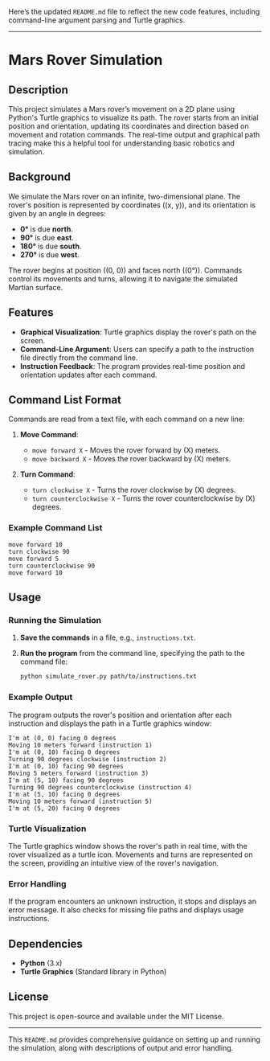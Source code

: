 Here’s the updated `README.md` file to reflect the new code features, including command-line argument parsing and Turtle graphics.

---

# Mars Rover Simulation

## Description
This project simulates a Mars rover’s movement on a 2D plane using Python's Turtle graphics to visualize its path. The rover starts from an initial position and orientation, updating its coordinates and direction based on movement and rotation commands. The real-time output and graphical path tracing make this a helpful tool for understanding basic robotics and simulation.

## Background
We simulate the Mars rover on an infinite, two-dimensional plane. The rover's position is represented by coordinates \((x, y)\), and its orientation is given by an angle in degrees:
- **0°** is due **north**.
- **90°** is due **east**.
- **180°** is due **south**.
- **270°** is due **west**.

The rover begins at position \((0, 0)\) and faces north \((0°)\). Commands control its movements and turns, allowing it to navigate the simulated Martian surface.

## Features
- **Graphical Visualization**: Turtle graphics display the rover's path on the screen.
- **Command-Line Argument**: Users can specify a path to the instruction file directly from the command line.
- **Instruction Feedback**: The program provides real-time position and orientation updates after each command.

## Command List Format
Commands are read from a text file, with each command on a new line:

1. **Move Command**:
   - `move forward X` - Moves the rover forward by \(X\) meters.
   - `move backward X` - Moves the rover backward by \(X\) meters.

2. **Turn Command**:
   - `turn clockwise X` - Turns the rover clockwise by \(X\) degrees.
   - `turn counterclockwise X` - Turns the rover counterclockwise by \(X\) degrees.

### Example Command List
```
move forward 10
turn clockwise 90
move forward 5
turn counterclockwise 90
move forward 10
```

## Usage

### Running the Simulation

1. **Save the commands** in a file, e.g., `instructions.txt`.
2. **Run the program** from the command line, specifying the path to the command file:

   ```bash
   python simulate_rover.py path/to/instructions.txt
   ```

### Example Output
The program outputs the rover's position and orientation after each instruction and displays the path in a Turtle graphics window:

```
I'm at (0, 0) facing 0 degrees
Moving 10 meters forward (instruction 1)
I'm at (0, 10) facing 0 degrees
Turning 90 degrees clockwise (instruction 2)
I'm at (0, 10) facing 90 degrees
Moving 5 meters forward (instruction 3)
I'm at (5, 10) facing 90 degrees
Turning 90 degrees counterclockwise (instruction 4)
I'm at (5, 10) facing 0 degrees
Moving 10 meters forward (instruction 5)
I'm at (5, 20) facing 0 degrees
```

### Turtle Visualization
The Turtle graphics window shows the rover's path in real time, with the rover visualized as a turtle icon. Movements and turns are represented on the screen, providing an intuitive view of the rover's navigation.

### Error Handling
If the program encounters an unknown instruction, it stops and displays an error message. It also checks for missing file paths and displays usage instructions.

## Dependencies
- **Python** (3.x)
- **Turtle Graphics** (Standard library in Python)

## License
This project is open-source and available under the MIT License.

--- 

This `README.md` provides comprehensive guidance on setting up and running the simulation, along with descriptions of output and error handling.